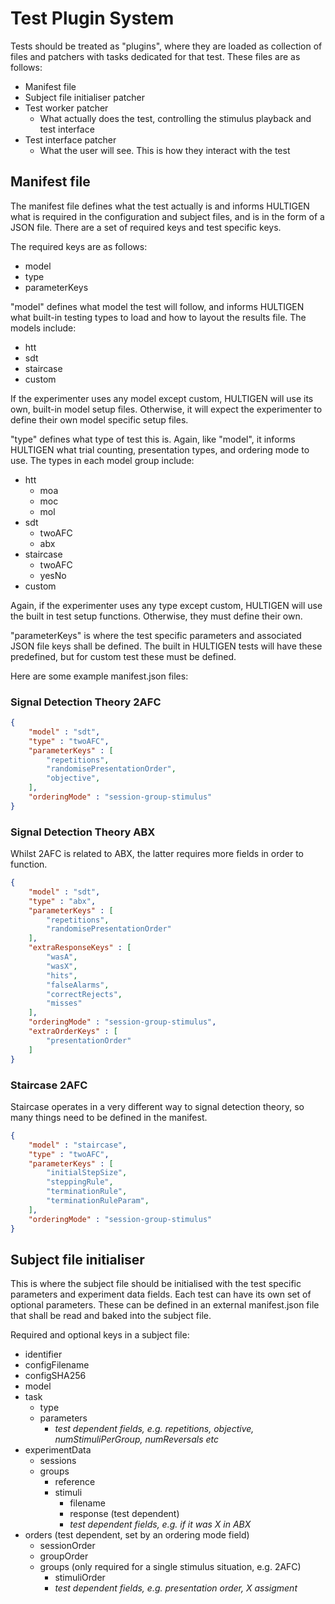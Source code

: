 # Test Plugin System

Tests should be treated as "plugins", where they are loaded as collection of files and patchers with tasks dedicated for that test.
These files are as follows:

* Manifest file
* Subject file initialiser patcher
* Test worker patcher
    - What actually does the test, controlling the stimulus playback and test interface  
* Test interface patcher
    - What the user will see. This is how they interact with the test

## Manifest file

The manifest file defines what the test actually is and informs HULTIGEN what is required in the configuration and subject files, and is in the form of a JSON file. There are a set of required keys and test specific keys.

The required keys are as follows:
* model
* type
* parameterKeys

"model" defines what model the test will follow, and informs HULTIGEN what built-in testing types to load and how to layout the results file. The models include:
* htt
* sdt
* staircase
* custom

If the experimenter uses any model except custom, HULTIGEN will use its own, built-in model setup files. Otherwise, it will expect the experimenter to define their own model specific setup files.

"type" defines what type of test this is. Again, like "model", it informs HULTIGEN what trial counting, presentation types, and ordering mode to use. The types in each model group include:
* htt
  - moa
  - moc
  - mol
* sdt
  - twoAFC
  - abx
* staircase
  - twoAFC
  - yesNo
* custom

Again, if the experimenter uses any type except custom, HULTIGEN will use the built in test setup functions. Otherwise, they must define their own.

"parameterKeys" is where the test specific parameters and associated JSON file keys shall be defined. The built in HULTIGEN tests will have these predefined, but for custom test these must be defined.

Here are some example manifest.json files:

### Signal Detection Theory 2AFC
```json
{
    "model" : "sdt",
    "type" : "twoAFC",
    "parameterKeys" : [
        "repetitions",
        "randomisePresentationOrder",
        "objective",
    ],
    "orderingMode" : "session-group-stimulus"
}
```

### Signal Detection Theory ABX
Whilst 2AFC is related to ABX, the latter requires more fields in order to function.
```json
{
    "model" : "sdt",
    "type" : "abx",
    "parameterKeys" : [
        "repetitions",
        "randomisePresentationOrder"
    ],
    "extraResponseKeys" : [
        "wasA",
        "wasX",
        "hits",
        "falseAlarms",
        "correctRejects",
        "misses"
    ],
    "orderingMode" : "session-group-stimulus",
    "extraOrderKeys" : [
        "presentationOrder"
    ]
}
```

### Staircase 2AFC
Staircase operates in a very different way to signal detection theory, so many things need to be defined in the manifest.
```json
{
    "model" : "staircase",
    "type" : "twoAFC",
    "parameterKeys" : [
        "initialStepSize",
        "steppingRule",
        "terminationRule",
        "terminationRuleParam",
    ],
    "orderingMode" : "session-group-stimulus"
}
```

## Subject file initialiser

This is where the subject file should be initialised with the test specific parameters and experiment data fields.
Each test can have its own set of optional parameters. These can be defined in an external manifest.json file that shall be read and baked into the subject file.

Required and optional keys in a subject file:
- identifier
- configFilename
- configSHA256
- model
- task
  - type
  - parameters
    - _test dependent fields, e.g. repetitions, objective, numStimuliPerGroup, numReversals etc_
- experimentData
  - sessions
  - groups
    - reference
    - stimuli
      - filename
      - response (test dependent)
      - _test dependent fields, e.g. if it was X in ABX_
- orders (test dependent, set by an ordering mode field)
  - sessionOrder
  - groupOrder
  - groups (only required for a single stimulus situation, e.g. 2AFC)
    - stimuliOrder
    - _test dependent fields, e.g. presentation order, X assigment_
